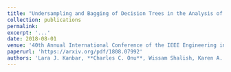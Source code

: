 ```yaml
---
title: "Undersampling and Bagging of Decision Trees in the Analysis of Cardiorespiratory Behavior for the Prediction of Extubation Readiness in Extremely Preterm Infants"
collection: publications
permalink: 
excerpt: '...'
date: 2018-08-01
venue: '40th Annual International Conference of the IEEE Engineering in Medicine and Biology Society, 2018'
paperurl: 'https://arxiv.org/pdf/1808.07992'
authors: 'Lara J. Kanbar, **Charles C. Onu**, Wissam Shalish, Karen A. Brown, Guilherme M. Sant`` ` ``Anna, Robert E. Kearney, Doina Precup.'
---
```

